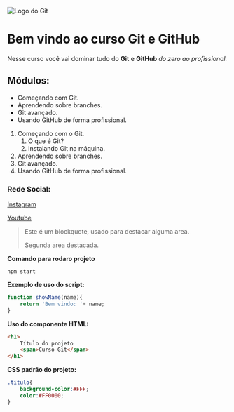 ![Logo do Git](https://sujeitoprogramador.com/wp-content/uploads/2021/04/gitimage.png)
# Bem vindo ao curso Git e GitHub

Nesse curso você vai dominar tudo do **Git** e **GitHub** _do zero ao profissional._

## Módulos:
* Começando com Git.
* Aprendendo sobre branches.
* Git avançado.
* Usando GitHub de forma profissional.

1. Começando com o Git.
    1. O que é Git?
    2. Instalando Git na máquina.  
2. Aprendendo sobre branches.
3. Git avançado.
4. Usando GitHub de forma profissional.

### Rede Social:
[Instagram](https://instagram.com/sujeitoprogramador)

[Youtube](https://youtube.com/c/sujeitoprogramador)

>Este é um blockquote, usado para destacar alguma area.
>
>Segunda area destacada.

**Comando para rodaro projeto**
```
npm start
```
**Exemplo de uso do script:**
```js
function showName(name){
    return 'Bem vindo: '+ name;
}
```

**Uso do componente HTML:**

```html
<h1>
    Título do projeto
    <span>Curso Git</span>
</h1>   
```

**CSS padrão do projeto:**
```css
.titulo{
    background-color:#FFF;
    color:#FF0000;
}
```
